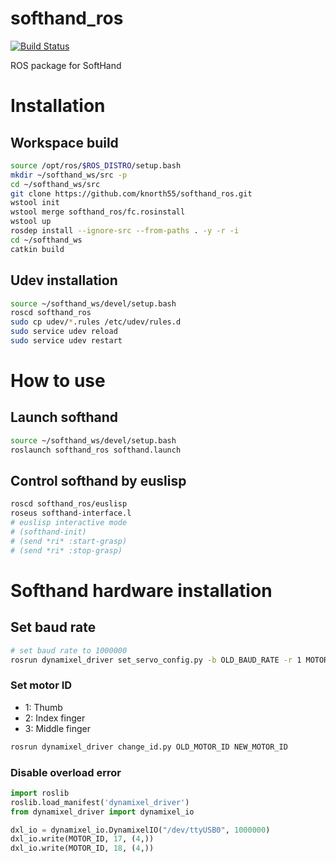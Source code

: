 # softhand_ros
[![Build Status](https://api.travis-ci.com/knorth55/softhand_ros.svg?branch=master)](https://travis-ci.com/knorth55/softhand_ros)

ROS package for SoftHand

# Installation

## Workspace build

```bash
source /opt/ros/$ROS_DISTRO/setup.bash
mkdir ~/softhand_ws/src -p
cd ~/softhand_ws/src
git clone https://github.com/knorth55/softhand_ros.git
wstool init
wstool merge softhand_ros/fc.rosinstall
wstool up
rosdep install --ignore-src --from-paths . -y -r -i
cd ~/softhand_ws
catkin build
```

## Udev installation

```bash
source ~/softhand_ws/devel/setup.bash
roscd softhand_ros
sudo cp udev/*.rules /etc/udev/rules.d
sudo service udev reload
sudo service udev restart
```

# How to use 

## Launch softhand

```bash
source ~/softhand_ws/devel/setup.bash
roslaunch softhand_ros softhand.launch
```

## Control softhand by euslisp

```bash
roscd softhand_ros/euslisp
roseus softhand-interface.l
# euslisp interactive mode
# (softhand-init)
# (send *ri* :start-grasp)
# (send *ri* :stop-grasp)
```

# Softhand hardware installation

## Set baud rate 

```bash
# set baud rate to 1000000
rosrun dynamixel_driver set_servo_config.py -b OLD_BAUD_RATE -r 1 MOTOR_ID 
```

### Set motor ID

- 1: Thumb
- 2: Index finger
- 3: Middle finger

```bash
rosrun dynamixel_driver change_id.py OLD_MOTOR_ID NEW_MOTOR_ID
```

### Disable overload error

```python
import roslib
roslib.load_manifest('dynamixel_driver')
from dynamixel_driver import dynamixel_io

dxl_io = dynamixel_io.DynamixelIO("/dev/ttyUSB0", 1000000)
dxl_io.write(MOTOR_ID, 17, (4,))
dxl_io.write(MOTOR_ID, 18, (4,))
```
